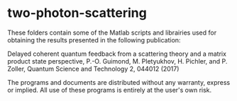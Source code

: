 # two-photon-scattering
These folders contain some of the Matlab scripts and librairies used for obtaining the results presented in the following publication:

Delayed coherent quantum feedback from a scattering theory and a matrix product state perspective, P.-O. Guimond, M. Pletyukhov, H. Pichler, and P. Zoller, Quantum Science and Technology 2, 044012 (2017)

The programs and documents are distributed without any warranty, express or implied. All use of these programs is entirely at the user's own risk.
